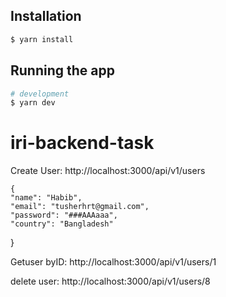 ## Installation

```bash
$ yarn install
```

## Running the app

```bash
# development
$ yarn dev


```
# iri-backend-task
Create User: http://localhost:3000/api/v1/users

    {
    "name": "Habib",
    "email": "tusherhrt@gmail.com",
    "password": "###AAAaaa",
    "country": "Bangladesh"
}

Getuser byID: http://localhost:3000/api/v1/users/1


delete user: http://localhost:3000/api/v1/users/8
